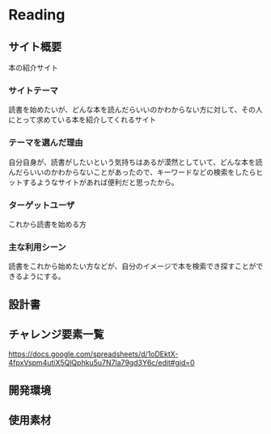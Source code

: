 # Reading
## サイト概要
本の紹介サイト
### サイトテーマ
読書を始めたいが、どんな本を読んだらいいのかわからない方に対して、その人にとって求めている本を紹介してくれるサイト
### テーマを選んだ理由
自分自身が、読書がしたいという気持ちはあるが漠然としていて、どんな本を読んだらいいのかわからないことがあったので、キーワードなどの検索をしたらヒットするようなサイトがあれば便利だと思ったから。
### ターゲットユーザ
これから読書を始める方
### 主な利用シーン
読書をこれから始めたい方などが、自分のイメージで本を検索でき探すことができるようにする。
## 設計書

## チャレンジ要素一覧
https://docs.google.com/spreadsheets/d/1oDEktX-4fpxVspm4utiX5QlQphku5u7N7la79gd3Y6c/edit#gid=0
## 開発環境


## 使用素材
